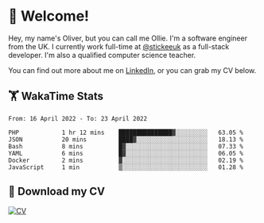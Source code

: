 # 👋 Welcome!

Hey, my name's Oliver, but you can call me Ollie. I'm a software engineer from the UK. I currently work full-time at [@stickeeuk](https://www.github.com/stickeeuk) as a full-stack developer. I'm also a qualified computer science teacher.

You can find out more about me on [LinkedIn](https://www.linkedin.com/in/oliverearl), or you can grab my CV below.

## 🏋 WakaTime Stats

<!--START_SECTION:waka-->

```text
From: 16 April 2022 - To: 23 April 2022

PHP            1 hr 12 mins    ███████████████▓░░░░░░░░░   63.05 %
JSON           20 mins         ████▓░░░░░░░░░░░░░░░░░░░░   18.13 %
Bash           8 mins          █▓░░░░░░░░░░░░░░░░░░░░░░░   07.33 %
YAML           6 mins          █▓░░░░░░░░░░░░░░░░░░░░░░░   06.05 %
Docker         2 mins          ▓░░░░░░░░░░░░░░░░░░░░░░░░   02.19 %
JavaScript     1 min           ▒░░░░░░░░░░░░░░░░░░░░░░░░   01.28 %
```

<!--END_SECTION:waka-->

## 📌 Download my CV

[![CV](https://github-readme-stats.vercel.app/api/pin/?username=oliverearl&repo=cv)](https://github.com/oliverearl/cv)
